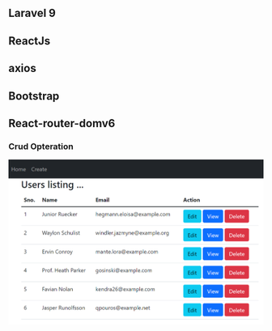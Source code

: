 
## Laravel 9
## ReactJs
## axios
## Bootstrap
## React-router-domv6


### Crud Opteration

![alt text](https://github.com/AjayYadavAi/laravel-react-js-crud/blob/main/laravel-reactjs-crud.png?raw=true)
